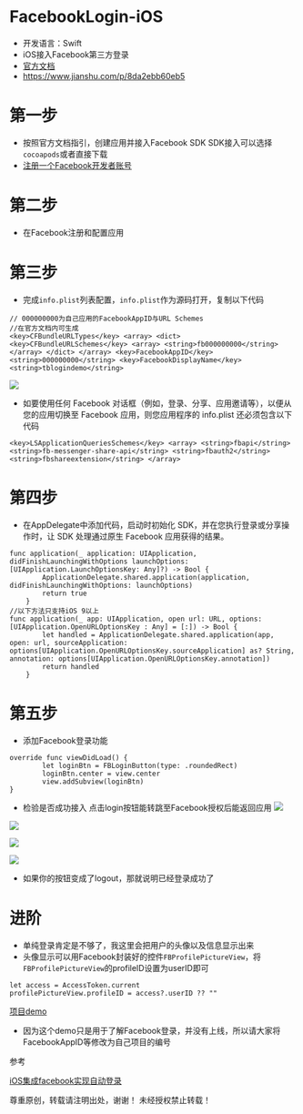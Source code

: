 # FacebookLogin-iOS
- 开发语言：Swift
- iOS接入Facebook第三方登录
- [官方文档](https://developers.facebook.com/docs/facebook-login/ios)
- https://www.jianshu.com/p/8da2ebb60eb5

# 第一步
- 按照官方文档指引，创建应用并接入Facebook SDK
SDK接入可以选择`cocoapods`或者直接下载
- [注册一个Facebook开发者账号]([https://developers.facebook.com/](https://developers.facebook.com/)
)

# 第二步
- 在Facebook注册和配置应用

# 第三步
- 完成`info.plist`列表配置，`info.plist`作为源码打开，复制以下代码

```
// 000000000为自己应用的FacebookAppID与URL Schemes
//在官方文档内可生成
<key>CFBundleURLTypes</key> <array> <dict> <key>CFBundleURLSchemes</key> <array> <string>fb000000000</string> </array> </dict> </array> <key>FacebookAppID</key> <string>000000000</string> <key>FacebookDisplayName</key> <string>tblogindemo</string>
```
![](https://upload-images.jianshu.io/upload_images/13640702-528104bf43f3761e.png?imageMogr2/auto-orient/strip%7CimageView2/2/w/1240)
- 如要使用任何 Facebook 对话框（例如，登录、分享、应用邀请等），以便从您的应用切换至 Facebook 应用，则您应用程序的 info.plist 还必须包含以下代码
```
<key>LSApplicationQueriesSchemes</key> <array> <string>fbapi</string> <string>fb-messenger-share-api</string> <string>fbauth2</string> <string>fbshareextension</string> </array>
```

# 第四步
- 在AppDelegate中添加代码，启动时初始化 SDK，并在您执行登录或分享操作时，让 SDK 处理通过原生 Facebook 应用获得的结果。
```
func application(_ application: UIApplication, didFinishLaunchingWithOptions launchOptions: [UIApplication.LaunchOptionsKey: Any]?) -> Bool {
        ApplicationDelegate.shared.application(application, didFinishLaunchingWithOptions: launchOptions)
        return true
    }
//以下方法只支持iOS 9以上
func application(_ app: UIApplication, open url: URL, options: [UIApplication.OpenURLOptionsKey : Any] = [:]) -> Bool {
        let handled = ApplicationDelegate.shared.application(app, open: url, sourceApplication: options[UIApplication.OpenURLOptionsKey.sourceApplication] as? String, annotation: options[UIApplication.OpenURLOptionsKey.annotation])
        return handled
    }
```

# 第五步
- 添加Facebook登录功能
```
override func viewDidLoad() {
        let loginBtn = FBLoginButton(type: .roundedRect)
        loginBtn.center = view.center
        view.addSubview(loginBtn)
}
```
- 检验是否成功接入
点击login按钮能转跳至Facebook授权后能返回应用
![](https://upload-images.jianshu.io/upload_images/13640702-3af827fb0d321f18.jpg?imageMogr2/auto-orient/strip%7CimageView2/2/w/1240)

![](https://upload-images.jianshu.io/upload_images/13640702-114f7da89a94ed29.jpg?imageMogr2/auto-orient/strip%7CimageView2/2/w/1240)

![](https://upload-images.jianshu.io/upload_images/13640702-aeee75423183c8e6.jpg?imageMogr2/auto-orient/strip%7CimageView2/2/w/1240)

![](https://upload-images.jianshu.io/upload_images/13640702-e73070447348e5fe.jpg?imageMogr2/auto-orient/strip%7CimageView2/2/w/1240)
- 如果你的按钮变成了logout，那就说明已经登录成功了

# 进阶
- 单纯登录肯定是不够了，我这里会把用户的头像以及信息显示出来
- 头像显示可以用Facebook封装好的控件`FBProfilePictureView`，将`FBProfilePictureView`的profileID设置为userID即可
```
let access = AccessToken.current
profilePictureView.profileID = access?.userID ?? ""
```

[项目demo](https://github.com/wongkaking/facebookLogin-ios)

- 因为这个demo只是用于了解Facebook登录，并没有上线，所以请大家将FacebookAppID等修改为自己项目的编号

参考

[iOS集成facebook实现自动登录](https://www.jianshu.com/p/4186c54c13b1)

尊重原创，转载请注明出处，谢谢！
未经授权禁止转载！
